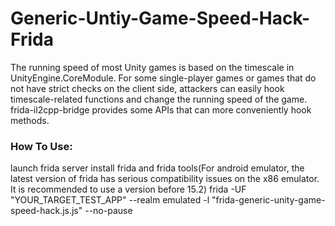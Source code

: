 # Generic-Untiy-Game-Speed-Hack-Frida
The running speed of most Unity games is based on the timescale in UnityEngine.CoreModule. For some single-player games or games that do not have strict checks on the client side, attackers can easily hook timescale-related functions and change the running speed of the game.
frida-il2cpp-bridge provides some APIs that can more conveniently hook methods.

### How To Use:
launch frida server
install frida and frida tools(For android emulator, the latest version of frida has serious compatibility issues on the x86 emulator. It is recommended to use a version before 15.2)
frida -UF  "YOUR_TARGET_TEST_APP" --realm emulated -l "frida-generic-unity-game-speed-hack.js.js" --no-pause
